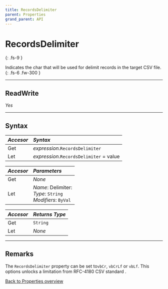 ```yaml
---
title: RecordsDelimiter
parent: Properties
grand_parent: API
---
```


# RecordsDelimiter
{: .fs-9 }

Indicates the char that will be used for delimit records in the target CSV file.
{: .fs-6 .fw-300 }

---

## ReadWrite

_Yes_

---

## Syntax

|**_Accesor_**|**_Syntax_**|
|:----------|:----------|
|Get|*expression*.`RecordsDelimiter`|
|Let|*expression*.`RecordsDelimiter` = value|

|**_Accesor_**|**_Parameters_**|
|:----------|:----------|
|Get|_None_|
|Let|*Name*: Delimiter:<br>*Type*: `String`<br>*Modifiers*: `ByVal`|

|**_Accesor_**|**_Returns Type_**|
|:----------|:----------|
|Get|`String`|
|Let|_None_|

---

## Remarks

The `RecordsDelimiter` property can be set to`vbCr`, `vbCrLf` or `vbLf`. This options unlocks a limitation from RFC-4180 CSV standard .

[Back to Properties overview](https://ws-garcia.github.io/VBA-CSV-interface/api/properties/)